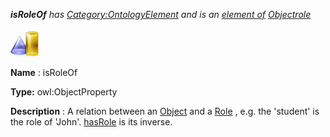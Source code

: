 ___isRoleOf__ 
 has
 [Category:OntologyElement](../../Category/OntologyElement "Category:OntologyElement") 
 and is an
 [element of](../../Property/ElementOf "Property:ElementOf") 
[Objectrole](../../Submissions/Objectrole "Submissions:Objectrole")_




  





[![ObjectProperty](../images/thumb/c/c3/ObjectProperty.gif/45px-ObjectProperty.gif)](../../Image/ObjectProperty.gif "ObjectProperty")


__Name__ 
 : isRoleOf
 



__Type:__ 
 owl:ObjectProperty
 



__Description__ 
 : A relation between an
 [Object](../../Image/ObjectProperty.gif "Submissions:Objectrole/Object") 
 and a
 [Role](../../Community/AcademicRoles "Submissions:Objectrole/Role") 
 , e.g. the 'student' is the role of 'John'.
 [hasRole](has../../Community/AcademicRoles "Submissions:Objectrole/hasRole") 
 is its inverse.